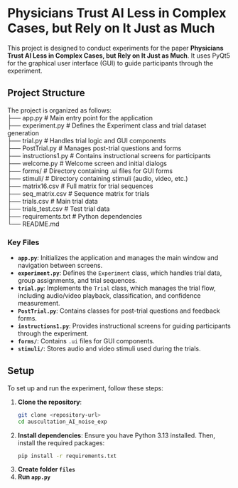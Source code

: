 # Physicians Trust AI Less in Complex Cases, but Rely on It Just as Much

This project is designed to conduct experiments for the paper **Physicians Trust AI Less in Complex Cases, but Rely on It Just as Much**. It uses PyQt5 for the graphical user interface (GUI) to guide participants through the experiment.

## Project Structure

The project is organized as follows:\
├── app.py # Main entry point for the application\
├── experiment.py # Defines the Experiment class and trial dataset generation\
├── trial.py # Handles trial logic and GUI components\
├── PostTrial.py # Manages post-trial questions and forms\
├── instructions1.py # Contains instructional screens for participants\
├── welcome.py # Welcome screen and initial dialogs\
├── forms/ # Directory containing .ui files for GUI forms\
├── stimuli/ # Directory containing stimuli (audio, video, etc.)\
├── matrix16.csv # Full matrix for trial sequences\
├── seq_matrix.csv # Sequence matrix for trials\
├── trials.csv # Main trial data\
├── trials_test.csv # Test trial data\
├── requirements.txt # Python dependencies\
└── README.md

### Key Files

- **`app.py`**: Initializes the application and manages the main window and navigation between screens.
- **`experiment.py`**: Defines the `Experiment` class, which handles trial data, group assignments, and trial sequences.
- **`trial.py`**: Implements the `Trial` class, which manages the trial flow, including audio/video playback, classification, and confidence measurement.
- **`PostTrial.py`**: Contains classes for post-trial questions and feedback forms.
- **`instructions1.py`**: Provides instructional screens for guiding participants through the experiment.
- **`forms/`**: Contains `.ui` files for GUI components.
- **`stimuli/`**: Stores audio and video stimuli used during the trials.

## Setup

To set up and run the experiment, follow these steps:

1. **Clone the repository**:
   ```bash
   git clone <repository-url>
   cd auscultation_AI_noise_exp
   ```
2. **Install dependencies**: Ensure you have Python 3.13 installed. Then, install the required packages:
   ```bash
   pip install -r requirements.txt
   ```
3. **Create folder `files`**
4. **Run `app.py`**
